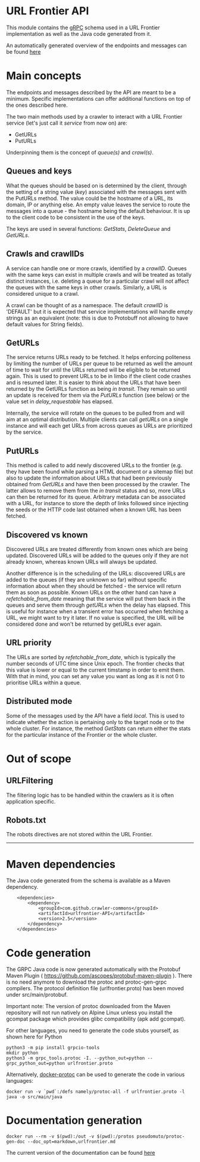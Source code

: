 # URL Frontier API

This module contains the [gRPC](https://grpc.io) schema used in a URL Frontier implementation as well as the Java code generated from it.

An automatically generated overview of the endpoints and messages can be found [here](urlfrontier.md)

# Main concepts

The endpoints and messages described by the API are meant to be a minimum. Specific implementations can offer additional functions on top of the ones described here.

The two main methods used by a crawler to interact with a URL Frontier service (let's just call it _service_ from now on) are:
- GetURLs
- PutURLs

Underpinning them is the concept of *queue(s)* and *crawl(s)*.

## Queues and keys

What the queues should be based on is determined by the client, through the setting of a string value (_key_) associated with the messages sent with the PutURLs method. The value could be the hostname of a URL, its domain, IP or anything else. An empty value leaves the service to route the messages into a queue - the hostname being the default behaviour. It is up to the client code to be consistent in the use of the keys.

The keys are used in several functions: _GetStats_, _DeleteQueue_ and _GetURLs_.

## Crawls and crawlIDs

A service can handle one or more crawls, identified by a _crawlID_. Queues with the same keys can exist in multiple crawls and will be treated as totally distinct instances, i.e. deleting a queue for a particular crawl will not affect the queues with the same keys in other crawls. Similarly, a URL is considered unique to a crawl.

A crawl can be thought of as a namespace. The default _crawlID_ is 'DEFAULT' but it is expected that service implementations will handle empty strings as an equivalent (note: this is due to Protobuff not allowing to have default values for String fields).

## GetURLs

The service returns URLs ready to be fetched. It helps enforcing politeness by limiting the number of URLs per queue to be returned as well the amount of time to wait for until the URLs returned will be eligible to be returned again. This is used to prevent URLs to be in limbo if the client code crashes and is resumed later. It is easier to think about the URLs that have been returned by the GetURLs function as being _in transit_. They remain so until an update is received for them via the *PutURLs* function (see below) or the value set in *delay_requestable* has elapsed.

Internally, the service will rotate on the queues to be pulled from and will aim at an optimal distribution. Multiple clients can call _getURLs_ on a single instance and will each get URLs from across queues as URLs are prioritized by the service.

## PutURLs

This method is called to add newly discovered URLs to the frontier (e.g. they have been found while parsing a HTML document or a sitemap file) but also to update the information about URLs that had been previously obtained from *GetURLs* and have then been processed by the crawler. The latter allows to remove them from the _in transit_ status and so, more URLs can then be returned for its queue. Arbitrary metadata can be associated with a URL, for instance to store the depth of links followed since injecting the seeds or the HTTP code last obtained when a known URL has been fetched.

## Discovered vs known

Discovered URLs are treated differently from known ones which are being updated. Discovered URLs will be added to the queues only if they are not already known, whereas known URLs will always be updated.

Another difference is in the scheduling of the URLs: discovered URLs are added to the queues (if they are unknown so far) without specific information about when they should be fetched - the service will return them as soon as possible. Known URLs on the other hand can have a _refetchable_from_date_ meaning that the service will put them back in the queues and serve them through _getURLs_ when the delay has elapsed. This is useful for instance when a transient error has occurred when fetching a URL, we might want to try it later. If no value is specified, the URL will be considered done and won't be returned by getURLs ever again.

## URL priority
The URLs are sorted by _refetchable_from_date_, which is typically the number seconds of UTC time since Unix epoch. The frontier checks that this value is lower or equal to the current timstamp in order to emit them. 
With that in mind, you can set any value you want as long as it is not 0 to prioritise URLs within a queue.

## Distributed mode
Some of the messages used by the API have a field _local_. This is used to indicate whether the action is pertaining only to the target node or to the whole cluster. For instance, the method _GetStats_ can return either the stats for the particular 
instance of the Frontier or the whole cluster.

# Out of scope

## URLFiltering
The filtering logic has to be handled within the crawlers as it is often application specific.

## Robots.txt
The robots directives are not stored within the URL Frontier.

--------------------------------------

# Maven dependencies

The Java code generated from the schema is available as a Maven dependency.

```
	<dependencies>
		<dependency>
			<groupId>com.github.crawler-commons</groupId>
			<artifactId>urlfrontier-API</artifactId>
			<version>2.5</version>
		</dependency>
	</dependencies>
```


# Code generation


The GRPC Java code is now generated automatically with the Protobuf Maven Plugin ( https://github.com/ascopes/protobuf-maven-plugin ).
There is no need anymore to download the protoc and protoc-gen-grpc compilers.
The protocol definition file (urlfrontier.proto) has been moved under src/main/protobuf.

Important note: The version of protoc downloaded from the Maven repository will not run natively on Alpine Linux
unless you install the gcompat package  which provides glibc compatibility (apk add gcompat).


For other languages, you need to generate the code stubs yourself, as shown here for Python

```
python3 -m pip install grpcio-tools
mkdir python
python3 -m grpc_tools.protoc -I. --python_out=python --grpc_python_out=python urlfrontier.proto
```

Alternatively, [docker-protoc](https://github.com/namely/docker-protoc) can be used to generate the code in various languages:

```
docker run -v `pwd`:/defs namely/protoc-all -f urlfrontier.proto -l java -o src/main/java
```

# Documentation generation

``` docker run --rm -v $(pwd):/out -v $(pwd):/protos pseudomuto/protoc-gen-doc --doc_opt=markdown,urlfrontier.md ```

The current version of the documentation can be found [here](urlfrontier.md)


